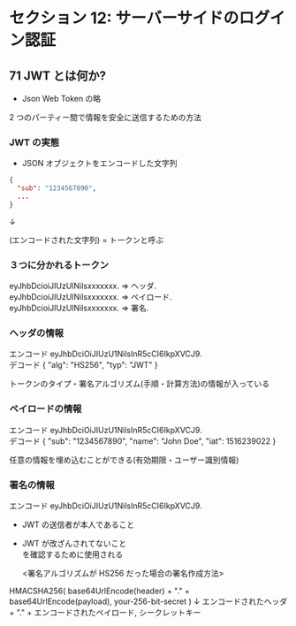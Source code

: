 # セクション 12: サーバーサイドのログイン認証

## 71 JWT とは何か?

- Json Web Token の略<br>

2 つのパーティー間で情報を安全に送信するための方法<br>

### JWT の実態

- JSON オブジェクトをエンコードした文字列<br>

```json:sample.json
{
  "sub": "1234567890",
  ...
}
```

↓

(エンコードされた文字列) = トークンと呼ぶ<br>

### ３つに分かれるトークン

eyJhbDcioiJIUzUlNilsxxxxxxx. => ヘッダ.<br>
eyJhbDcioiJIUzUlNilsxxxxxxx. => ペイロード.<br>
eyJhbDcioiJIUzUlNilsxxxxxxx. => 署名.<br>

### ヘッダの情報

エンコード eyJhbDciOiJIUzU1NilsInR5cCI6IkpXVCJ9.<br>
デコード { "alg": "HS256", "typ": "JWT" }<br>

トークンのタイプ・署名アルゴリズム(手順・計算方法)の情報が入っている<br>

### ペイロードの情報

エンコード eyJhbDciOiJIUzU1NilsInR5cCI6IkpXVCJ9.<br>
デコード { "sub": "1234567890", "name": "John Doe", "iat": 1516239022 }<br>

任意の情報を埋め込むことができる(有効期限・ユーザー識別情報)<br>

### 署名の情報

エンコード eyJhbDciOiJIUzU1NilsInR5cCI6IkpXVCJ9.<br>

- JWT の送信者が本人であること<br>

* JWT が改ざんされてないこと<br>
  を確認するために使用される<br>

  <署名アルゴリズムが HS256 だった場合の署名作成方法><br>

HMACSHA256( base64UrlEncode(header) + "." + base64UrlEncode(payload), your-256-bit-secret )
↓
エンコードされたヘッダ + "." + エンコードされたペイロード, シークレットキー<br>
